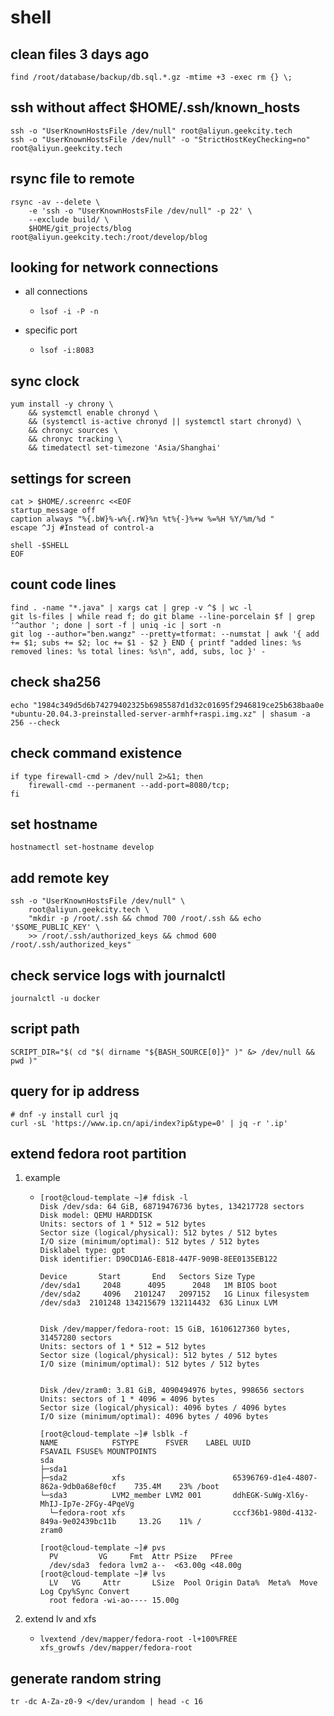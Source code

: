 # shell

## clean files 3 days ago

```shell
find /root/database/backup/db.sql.*.gz -mtime +3 -exec rm {} \;
```

## ssh without affect $HOME/.ssh/known_hosts

```shell
ssh -o "UserKnownHostsFile /dev/null" root@aliyun.geekcity.tech
ssh -o "UserKnownHostsFile /dev/null" -o "StrictHostKeyChecking=no" root@aliyun.geekcity.tech
```

## rsync file to remote

```shell
rsync -av --delete \
    -e 'ssh -o "UserKnownHostsFile /dev/null" -p 22' \
    --exclude build/ \
    $HOME/git_projects/blog root@aliyun.geekcity.tech:/root/develop/blog
```

## looking for network connections

* all connections
    + ```shell
      lsof -i -P -n
      ```
* specific port
    + ```shell
      lsof -i:8083
      ```

## sync clock

```shell
yum install -y chrony \
    && systemctl enable chronyd \
    && (systemctl is-active chronyd || systemctl start chronyd) \
    && chronyc sources \
    && chronyc tracking \
    && timedatectl set-timezone 'Asia/Shanghai'
```

## settings for screen

```shell
cat > $HOME/.screenrc <<EOF
startup_message off
caption always "%{.bW}%-w%{.rW}%n %t%{-}%+w %=%H %Y/%m/%d "
escape ^Jj #Instead of control-a

shell -$SHELL
EOF
```

## count code lines

```shell
find . -name "*.java" | xargs cat | grep -v ^$ | wc -l
git ls-files | while read f; do git blame --line-porcelain $f | grep '^author '; done | sort -f | uniq -ic | sort -n
git log --author="ben.wangz" --pretty=tformat: --numstat | awk '{ add += $1; subs += $2; loc += $1 - $2 } END { printf "added lines: %s removed lines: %s total lines: %s\n", add, subs, loc }' -
```

## check sha256

```shell
echo "1984c349d5d6b74279402325b6985587d1d32c01695f2946819ce25b638baa0e *ubuntu-20.04.3-preinstalled-server-armhf+raspi.img.xz" | shasum -a 256 --check
```

## check command existence

```shell
if type firewall-cmd > /dev/null 2>&1; then 
    firewall-cmd --permanent --add-port=8080/tcp; 
fi
```

## set hostname

```shell
hostnamectl set-hostname develop
```

## add remote key

```shell
ssh -o "UserKnownHostsFile /dev/null" \
    root@aliyun.geekcity.tech \
    "mkdir -p /root/.ssh && chmod 700 /root/.ssh && echo '$SOME_PUBLIC_KEY' \
    >> /root/.ssh/authorized_keys && chmod 600 /root/.ssh/authorized_keys"
```

## check service logs with journalctl

```shell
journalctl -u docker
```

## script path

```shell
SCRIPT_DIR="$( cd "$( dirname "${BASH_SOURCE[0]}" )" &> /dev/null && pwd )"
```

## query for ip address
```shell
# dnf -y install curl jq
curl -sL 'https://www.ip.cn/api/index?ip&type=0' | jq -r '.ip'
```

## extend fedora root partition
1. example
    * ```text
      [root@cloud-template ~]# fdisk -l
      Disk /dev/sda: 64 GiB, 68719476736 bytes, 134217728 sectors
      Disk model: QEMU HARDDISK
      Units: sectors of 1 * 512 = 512 bytes
      Sector size (logical/physical): 512 bytes / 512 bytes
      I/O size (minimum/optimal): 512 bytes / 512 bytes
      Disklabel type: gpt
      Disk identifier: D90CD1A6-E818-447F-909B-8EE0135EB122
      
      Device       Start       End   Sectors Size Type
      /dev/sda1     2048      4095      2048   1M BIOS boot
      /dev/sda2     4096   2101247   2097152   1G Linux filesystem
      /dev/sda3  2101248 134215679 132114432  63G Linux LVM
      
      
      Disk /dev/mapper/fedora-root: 15 GiB, 16106127360 bytes, 31457280 sectors
      Units: sectors of 1 * 512 = 512 bytes
      Sector size (logical/physical): 512 bytes / 512 bytes
      I/O size (minimum/optimal): 512 bytes / 512 bytes
      
      
      Disk /dev/zram0: 3.81 GiB, 4090494976 bytes, 998656 sectors
      Units: sectors of 1 * 4096 = 4096 bytes
      Sector size (logical/physical): 4096 bytes / 4096 bytes
      I/O size (minimum/optimal): 4096 bytes / 4096 bytes

      [root@cloud-template ~]# lsblk -f
      NAME            FSTYPE      FSVER    LABEL UUID                                   FSAVAIL FSUSE% MOUNTPOINTS
      sda
      ├─sda1
      ├─sda2          xfs                        65396769-d1e4-4807-862a-9db0a68ef0cf    735.4M    23% /boot
      └─sda3          LVM2_member LVM2 001       ddhEGK-SuWg-Xl6y-MhIJ-Ip7e-2FGy-4PqeVg
        └─fedora-root xfs                        cccf36b1-980d-4132-849a-9e02439bc11b     13.2G    11% /
      zram0

      [root@cloud-template ~]# pvs
        PV         VG     Fmt  Attr PSize   PFree
        /dev/sda3  fedora lvm2 a--  <63.00g <48.00g
      [root@cloud-template ~]# lvs
        LV   VG     Attr       LSize  Pool Origin Data%  Meta%  Move Log Cpy%Sync Convert
        root fedora -wi-ao---- 15.00g
      ```
2. extend lv and xfs
    * ```shell
      lvextend /dev/mapper/fedora-root -l+100%FREE
      xfs_growfs /dev/mapper/fedora-root
      ```

## generate random string

```shell
tr -dc A-Za-z0-9 </dev/urandom | head -c 16
```